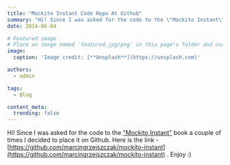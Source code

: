 ```yaml
---
title: "Mockito Instant Code Repo At Github"
summary: "Hi! Since I was asked for the code to the \"Mockito Instant\" book a couple of times I decided to place it on Github. Here is the link - https://github.com/marcingrzejszczak/mockito-instant . Enjoy :)"
date: 2014-06-04

# Featured image
# Place an image named `featured.jpg/png` in this page's folder and customize its options here.
image:
  caption: 'Image credit: [**Unsplash**](https://unsplash.com)'

authors:
  - admin

tags:
  - Blog

content_meta:
  trending: false
---
```

Hi!
Since I was asked for the code to the
[ "Mockito Instant"](https://www.packtpub.com/how-to-create-stubs-mocks-spies-using-mockito/book)
book a couple of times I decided to place it on Github. Here is the link -
[https://github.com/marcingrzejszczak/mockito-instant](https://github.com/marcingrzejszczak/mockito-instant)
. Enjoy :)
